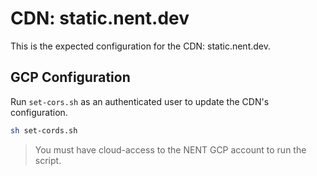 # CDN: static.nent.dev

This is the expected configuration for the CDN: static.nent.dev.

## GCP Configuration 

Run `set-cors.sh` as an authenticated user to update the CDN's configuration.

```bash
sh set-cords.sh
```

> You must have cloud-access to the NENT GCP account to run the script.